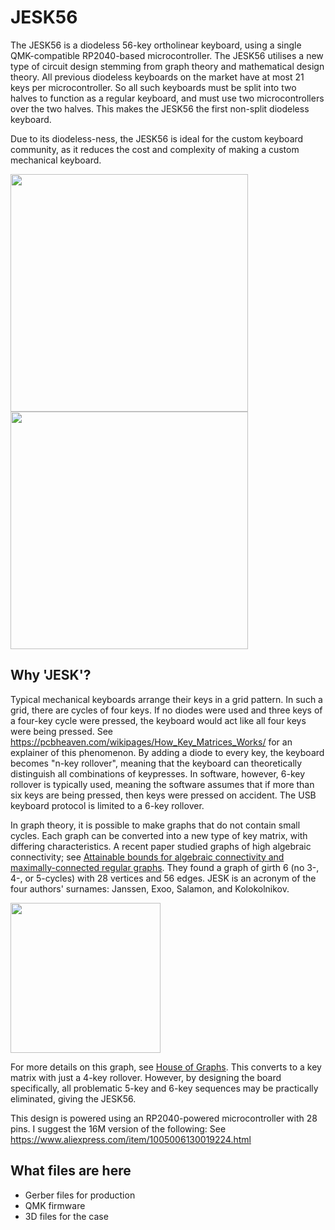 # JESK56

The JESK56 is a diodeless 56-key ortholinear keyboard, using a single QMK-compatible RP2040-based microcontroller. The JESK56 utilises a new type of circuit design stemming from graph theory and mathematical design theory. All previous diodeless keyboards on the market have at most 21 keys per microcontroller. So all such keyboards must be split into two halves to function as a regular keyboard, and must use two microcontrollers over the two halves. This makes the JESK56 the first non-split diodeless keyboard. 

Due to its diodeless-ness, the JESK56 is ideal for the custom keyboard community, as it reduces the cost and complexity of making a custom mechanical keyboard.

<img src="https://github.com/triliu/JESK56/assets/3928134/cca97c47-b7c1-420f-9098-3839783bdc04" width="380">
<img src="https://github.com/triliu/JESK56/assets/3928134/03baaf90-4083-4bb8-b3fc-9f85ba9a2aec" width="380">

## Why 'JESK'?

Typical mechanical keyboards arrange their keys in a grid pattern. In such a grid, there are cycles of four keys. If no diodes were used and three keys of a four-key cycle were pressed, the keyboard would act like all four keys were being pressed. See https://pcbheaven.com/wikipages/How_Key_Matrices_Works/ for an explainer of this phenomenon. By adding a diode to every key, the keyboard becomes "n-key rollover", meaning that the keyboard can theoretically distinguish all combinations of keypresses. In software, however, 6-key rollover is typically used, meaning the software assumes that if more than six keys are being pressed, then keys were pressed on accident. The USB keyboard protocol is limited to a 6-key rollover. 

In graph theory, it is possible to make graphs that do not contain small cycles. Each graph can be converted into a new type of key matrix, with differing characteristics. A recent paper studied graphs of high algebraic connectivity; see [Attainable bounds for algebraic connectivity and maximally-connected regular graphs](https://arxiv.org/abs/2307.07308). They found a graph of girth 6 (no 3-, 4-, or 5-cycles) with 28 vertices and 56 edges. JESK is an acronym of the four authors' surnames: Janssen, Exoo, Salamon, and Kolokolnikov. 

<img src="https://github.com/triliu/JESK56/assets/3928134/93b0413c-0de7-4808-ae9d-428fda9361e3" width="240">


For more details on this graph, see [House of Graphs](https://houseofgraphs.org/graphs/49998). This converts to a key matrix with just a 4-key rollover. However, by designing the board specifically, all problematic 5-key and 6-key sequences may be practically eliminated, giving the JESK56. 

This design is powered using an RP2040-powered microcontroller with 28 pins. I suggest the 16M version of the following: See https://www.aliexpress.com/item/1005006130019224.html
## What files are here
- Gerber files for production
- QMK firmware
- 3D files for the case
